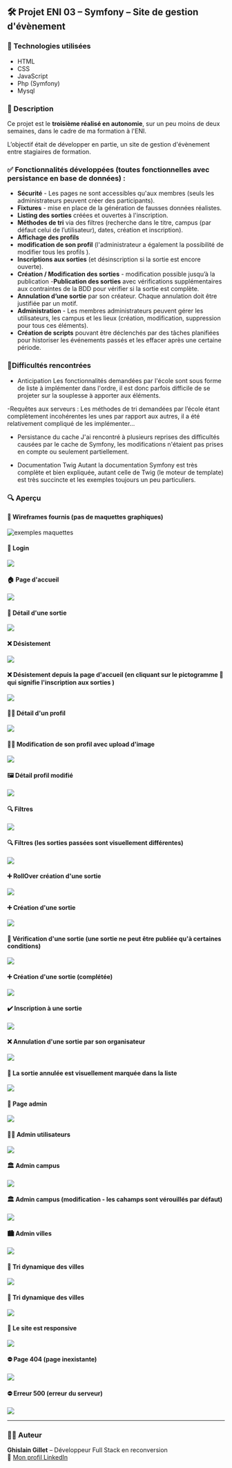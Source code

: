 ## 🛠️ Projet ENI 03 – Symfony – Site de gestion d'évènement

### 🚀 Technologies utilisées
- HTML  
- CSS  
- JavaScript  
- Php (Symfony)
- Mysql 

### 📝 Description

Ce projet est le **troisième réalisé en autonomie**, sur un peu moins de deux semaines, dans le cadre de ma formation à l'ENI.

L’objectif était de développer en partie, un site de gestion d'évènement entre stagiaires de formation.

### ✅ Fonctionnalités développées (toutes fonctionnelles avec persistance en base de données) :

- **Sécurité** - Les pages ne sont accessibles qu'aux membres (seuls les administrateurs peuvent créer des participants).
- **Fixtures**  - mise en place de la génération de fausses données réalistes.
- **Listing des sorties** créées et ouvertes à l'inscription.
- **Méthodes de tri** via des filtres (recherche dans le titre, campus (par défaut celui de l’utilisateur), dates, création et inscription).
- **Affichage des profils**
- **modification de son profil** (l'administrateur a également la possibilité de modifier tous les profils ).
- **Inscriptions aux sorties** (et désinscription si la sortie est encore ouverte).
- **Création / Modification des sorties** - modification possible jusqu’à la publication
-**Publication des sorties** avec vérifications supplémentaires aux contraintes de la BDD pour vérifier si la sortie est complète.
- **Annulation d’une sortie** par son créateur. Chaque annulation doit être justifiée par un motif.
- **Administration** - Les membres administrateurs peuvent gérer les utilisateurs, les campus et les lieux (création, modification, suppression pour tous ces éléments).
- **Création de scripts** pouvant être déclenchés par des tâches planifiées pour historiser les événements passés et les effacer après une certaine période.


### 🐞Difficultés rencontrées

- Anticipation
    Les fonctionnalités demandées par l'école sont sous forme de liste à implémenter dans l'ordre, il est donc parfois difficile de se projeter sur la souplesse à apporter aux éléments.

-Requêtes aux serveurs : Les méthodes de tri demandées par l’école étant complètement incohérentes les unes par rapport aux autres, il a été relativement compliqué de les implémenter…

- Persistance du cache
    J'ai rencontré à plusieurs reprises des difficultés causées par le cache de Symfony, les modifications n'étaient pas prises en compte ou seulement partiellement.

- Documentation Twig
      Autant la documentation Symfony est très complète et bien expliquée, autant celle de Twig (le moteur de template) est très succincte et les exemples toujours un peu particuliers.


### 🔍 Aperçu

#### 📐 Wireframes fournis (pas de maquettes graphiques)
![exemples maquettes](./captures/000_wireframes.png)

#### 🔑 Login
![](./captures/00_login.png)

#### 🏠 Page d'accueil
![](./captures/01_liste-sorties.png)

#### 📅 Détail d'une sortie
![](./captures/02_sortie-detail.png)

#### ❌ Désistement
![](./captures/03_sortie-desistement.png)

#### ❌ Désistement depuis la page d'accueil (en cliquant sur le pictogramme 👤 qui signifie l'inscription aux sorties )
![](./captures/04_sortie-desistement2.png)

#### 🙍‍♂️ Détail d'un profil
![](./captures/05_profil_detail.png)

#### 🙍‍♂️ Modification de son profil avec upload d'image
![](./captures/15_modificationProfil.png)

#### 🖼️ Détail profil modifié
![](./captures/16_detailMonprofil.png)

#### 🔍 Filtres
![](./captures/06_filtres.png)

#### 🔍 Filtres (les sorties passées sont visuellement différentes)
![](./captures/07_filtres2.png)

#### ➕ RollOver création d'une sortie
![](./captures/08_creationRoll.png)

#### ➕ Création d'une sortie
![](./captures/09_creationSortie.png)

#### 🚩 Vérification d'une sortie (une sortie ne peut être publiée qu'à certaines conditions)
![](./captures/10_creationSortieVerif.png)

#### ➕ Création d'une sortie (complétée)
![](./captures/11_creationSortieRempli.png)

#### ✔️ Inscription à une sortie 
![](./captures/12_creationSortieDetail.png)

#### ❌ Annulation d'une sortie par son organisateur
![](./captures/13_creationSortieAnnulation.png)

#### 🚨 La sortie annulée est visuellement marquée dans la liste
![](./captures/14_accueil-annule.png)

#### 🤖 Page admin
![](./captures/17_administrattion.png)

#### 👨‍👨 Admin utilisateurs
![](./captures/18_utilisateurs.png)

#### 🏛️ Admin campus
![](./captures/19_adminCampus.png)

#### 🏛️ Admin campus (modification - les cahamps sont vérouillés par défaut)
![](./captures/19_adminCampus2.png)

#### 🏙️ Admin villes
![](./captures/20_adminVilles.png)

#### 🔎 Tri dynamique des villes
![](./captures/20_adminVilles2.png)

#### 🔎 Tri dynamique des villes
![](./captures/20_adminVilles2.png)

#### 📱 Le site est responsive
![](./captures/23_responsive.png)

#### ⛔ Page 404 (page inexistante)
![](./captures/21_404.png)

#### ⛔ Erreur 500 (erreur du serveur)
![](./captures/22_500.png)

---

### 👨‍💻 Auteur  
**Ghislain Gillet** – Développeur Full Stack en reconversion  
🔗 [Mon profil LinkedIn](https://www.linkedin.com/in/ghislain-gillet44)






